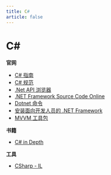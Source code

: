 ```yaml
---
title: C#
article: false
---
```


# C#

**官网**

* [C# 指南](https://learn.microsoft.com/zh-cn/dotnet/csharp/)
* [C# 规范](https://learn.microsoft.com/zh-cn/dotnet/csharp/specification/)
* [.Net API 浏览器](https://learn.microsoft.com/zh-cn/dotnet/api/?view=netframework-4.8)
* [.NET Framework Source Code Online](https://referencesource.microsoft.com/)
* [Dotnet 命令](https://learn.microsoft.com/zh-cn/dotnet/core/tools/dotnet?tabs=netcore21)
* [安装面向开发人员的 .NET Framework](https://learn.microsoft.com/zh-cn/dotnet/framework/install/guide-for-developers)
* [MVVM 工具包](https://learn.microsoft.com/zh-cn/dotnet/communitytoolkit/mvvm/)

**书籍**

* [C# in Depth](https://csharpindepth.com/Articles/Specifications)
  
**工具**

* [CSharp - IL](https://sharplab.io/)